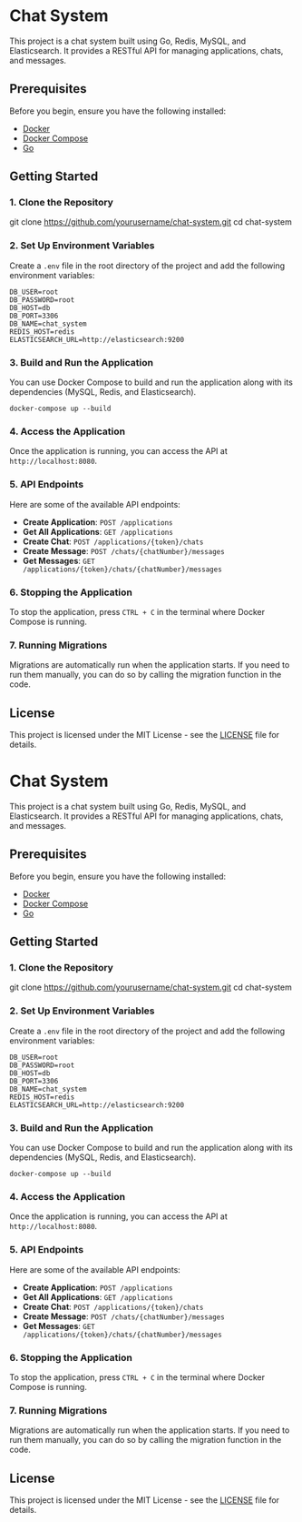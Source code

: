 # Chat System

This project is a chat system built using Go, Redis, MySQL, and Elasticsearch. It provides a RESTful API for managing applications, chats, and messages.

## Prerequisites

Before you begin, ensure you have the following installed:

- [Docker](https://www.docker.com/get-started)
- [Docker Compose](https://docs.docker.com/compose/install/)
- [Go](https://golang.org/doc/install)

## Getting Started

### 1. Clone the Repository

git clone https://github.com/yourusername/chat-system.git
cd chat-system

### 2. Set Up Environment Variables

Create a `.env` file in the root directory of the project and add the following environment variables:

```
DB_USER=root
DB_PASSWORD=root
DB_HOST=db
DB_PORT=3306
DB_NAME=chat_system
REDIS_HOST=redis
ELASTICSEARCH_URL=http://elasticsearch:9200
```

### 3. Build and Run the Application

You can use Docker Compose to build and run the application along with its dependencies (MySQL, Redis, and Elasticsearch).

```
docker-compose up --build
```

### 4. Access the Application

Once the application is running, you can access the API at `http://localhost:8080`.

### 5. API Endpoints

Here are some of the available API endpoints:

- **Create Application**: `POST /applications`
- **Get All Applications**: `GET /applications`
- **Create Chat**: `POST /applications/{token}/chats`
- **Create Message**: `POST /chats/{chatNumber}/messages`
- **Get Messages**: `GET /applications/{token}/chats/{chatNumber}/messages`

### 6. Stopping the Application

To stop the application, press `CTRL + C` in the terminal where Docker Compose is running.

### 7. Running Migrations

Migrations are automatically run when the application starts. If you need to run them manually, you can do so by calling the migration function in the code.

## License

This project is licensed under the MIT License - see the [LICENSE](LICENSE) file for details.

# Chat System

This project is a chat system built using Go, Redis, MySQL, and Elasticsearch. It provides a RESTful API for managing applications, chats, and messages.

## Prerequisites

Before you begin, ensure you have the following installed:

- [Docker](https://www.docker.com/get-started)
- [Docker Compose](https://docs.docker.com/compose/install/)
- [Go](https://golang.org/doc/install)

## Getting Started

### 1. Clone the Repository

git clone https://github.com/yourusername/chat-system.git
cd chat-system

### 2. Set Up Environment Variables

Create a `.env` file in the root directory of the project and add the following environment variables:

```
DB_USER=root
DB_PASSWORD=root
DB_HOST=db
DB_PORT=3306
DB_NAME=chat_system
REDIS_HOST=redis
ELASTICSEARCH_URL=http://elasticsearch:9200
```

### 3. Build and Run the Application

You can use Docker Compose to build and run the application along with its dependencies (MySQL, Redis, and Elasticsearch).

```
docker-compose up --build
```

### 4. Access the Application

Once the application is running, you can access the API at `http://localhost:8080`.

### 5. API Endpoints

Here are some of the available API endpoints:

- **Create Application**: `POST /applications`
- **Get All Applications**: `GET /applications`
- **Create Chat**: `POST /applications/{token}/chats`
- **Create Message**: `POST /chats/{chatNumber}/messages`
- **Get Messages**: `GET /applications/{token}/chats/{chatNumber}/messages`

### 6. Stopping the Application

To stop the application, press `CTRL + C` in the terminal where Docker Compose is running.

### 7. Running Migrations

Migrations are automatically run when the application starts. If you need to run them manually, you can do so by calling the migration function in the code.

## License

This project is licensed under the MIT License - see the [LICENSE](LICENSE) file for details.
